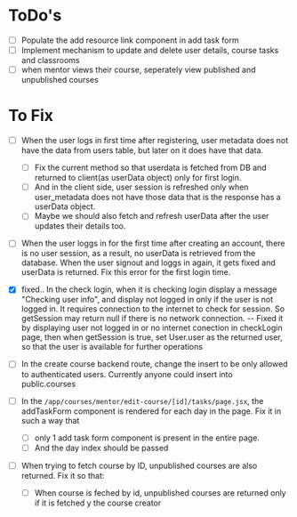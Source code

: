 # ToDo's

- [ ] Populate the add resource link component in add task form
- [ ] Implement mechanism to update and delete user details, course tasks and classrooms
- [ ] when mentor views their course, seperately view published and unpublished courses

# To Fix

- [ ] When the user logs in first time after registering, user metadata does not have the data from users table, but later on it does have that data.

  - [ ] Fix the current method so that userdata is fetched from DB and returned to client(as userData object) only for first login.
  - [ ] And in the client side, user session is refreshed only when user_metadata does not have those data that is the response has a userData object.
  - [ ] Maybe we should also fetch and refresh userData after the user updates their details too.

- [ ] When the user loggs in for the first time after creating an account, there is no user session, as a result, no userData is retrieved from the database. When the user signout and loggs in again, it gets fixed and userData is returned. Fix this error for the first login time.

- [x] fixed..
      In the check login, when it is checking login display a message "Checking user info", and display not logged in only if the user is not logged in. It requires connection to the internet to check for session. So getSession may return null if there is no network connection.
      -- Fixed it by displaying user not logged in or no internet conection in checkLogin page, then when getSession is true, set User.user as the returned user, so that the user is available for further operations

-[ ] In the create course backend route, change the insert to be only allowed to authenticated users. Currently anyone could insert into public.courses

- [ ] In the `/app/courses/mentor/edit-course/[id]/tasks/page.jsx`, the addTaskForm component is rendered for each day in the page. Fix it in such a way that

  - [ ] only 1 add task form component is present in the entire page.
  - [ ] And the day index should be passed

- [ ] When trying to fetch course by ID, unpublished courses are also returned. Fix it so that:
  - [ ] When course is feched by id, unpublished courses are returned only if it is fetched y the course creator
